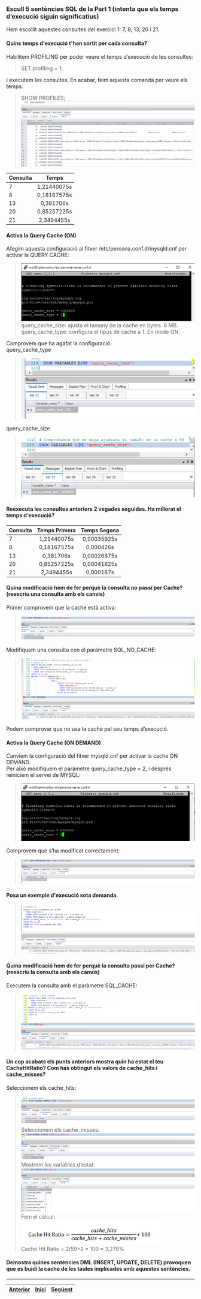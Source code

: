 ### Escull 5 sentències SQL de la Part 1 (intenta que els temps d’execució siguin significatius)   
Hem escollit aquestes consultes del exercici 1: 7, 8, 13, 20 i 21.  
  
#### Quins temps d'execució t'han sortit per cada consulta?  
Habilitem PROFILING per poder veure el temps d’execució de les consultes:  
> SET profiling = 1; 
  
I executem les consultes. En acabar, feim aquesta comanda per veure els temps:  
> SHOW PROFILES;  
>  ![1](https://raw.githubusercontent.com/Josep88/MP02UF3-A1/master/img/exercici2/1.png)  
  
| Consulta      | Temps         |
| ------------- |:-------------:|
| 7             | 1,21440075s   |
| 8             | 0,18167575s   |
| 13            | 0,381706s     |
| 20            | 0,85257225s   |
| 21            | 2,3494455s    |
  
#### Activa la Query Cache (ON)  
Afegim aquesta configuració al fitxer /etc/percona.conf.d/mysqld.cnf per activar la QUERY CACHE:  
>  ![1](https://raw.githubusercontent.com/Josep88/MP02UF3-A1/master/img/exercici2/2.png)  
query_cache_size: ajusta el tamany de la cache en bytes. 8 MB.  
query_cache_type: configura el tipus de cache a 1. En mode ON.  
  
Comprovem que ha agafat la configuració:  
query_cache_type  
>  ![1](https://raw.githubusercontent.com/Josep88/MP02UF3-A1/master/img/exercici2/3.png)  
  
query_cache_size  
>  ![1](https://raw.githubusercontent.com/Josep88/MP02UF3-A1/master/img/exercici2/4.png)  
  
#### Reexecuta les consultes anteriors 2 vegades seguides. Ha millorat el temps d'execució?  
| Consulta      | Temps Primera | Temps Segona |
| ------------- |:-------------:|:------------:|
| 7             | 1,21440075s   | 0,00035925s  |
| 8             | 0,18167575s   | 0,000426s    |
| 13            | 0,381706s     | 0,00026875s  |
| 20            | 0,85257225s   | 0,00041825s  |
| 21            | 2,3494455s    | 0,000187s    |
  
#### Quina modificació hem de fer perquè la consulta no passi per Cache? (reescriu una consulta amb els canvis)  
Primer comprovem que la cache està activa:  
>  ![1](https://raw.githubusercontent.com/Josep88/MP02UF3-A1/master/img/exercici2/5.png)  
  
Modifiquem una consulta con el paràmetre SQL_NO_CACHE:  
>  ![1](https://raw.githubusercontent.com/Josep88/MP02UF3-A1/master/img/exercici2/6.png)  
  
Podem comprovar que no usa la cache pel seu temps d’execució.  
  
#### Activa la Query Cache (ON DEMAND)  
Canviem  la configuració del fitxer mysqld.cnf per activar la cache ON DEMAND.  
Per això modifiquem el paràmetre query_cache_type = 2, i després reiniciem el servei de MYSQL:  
>  ![1](https://raw.githubusercontent.com/Josep88/MP02UF3-A1/master/img/exercici2/7.png)  
  
Comprovem que s’ha modificat correctament:  
>  ![1](https://raw.githubusercontent.com/Josep88/MP02UF3-A1/master/img/exercici2/8.png)  
  
#### Posa un exemple d'execució sota demanda.   
>  ![1](https://raw.githubusercontent.com/Josep88/MP02UF3-A1/master/img/exercici2/9.png)  
  
#### Quina modificació hem de fer perquè la consulta passi per Cache?(reescriu la consulta amb els canvis)  
Executem la consulta amb el paràmetre SQL_CACHE:  
>  ![1](https://raw.githubusercontent.com/Josep88/MP02UF3-A1/master/img/exercici2/10.png)  

  
#### Un cop acabats els punts anteriors mostra quin ha estat el teu CacheHitRatio? Com has obtingut els valors de cache_hits i cache_misses?  
Seleccionem els cache_hits:  
>  ![1](https://raw.githubusercontent.com/Josep88/MP02UF3-A1/master/img/exercici2/11.png)  
Seleccionem els cache_misses:  
>  ![1](https://raw.githubusercontent.com/Josep88/MP02UF3-A1/master/img/exercici2/12.png)  
Mostrem les variables d’estat:  
>  ![1](https://raw.githubusercontent.com/Josep88/MP02UF3-A1/master/img/exercici2/13.png)  
Fem el càlcul:  
>  ![1](https://raw.githubusercontent.com/Josep88/MP02UF3-A1/master/img/exercici2/14.png)  
Cache Hit Ratio = 2/59+2 * 100 = 3,278%  
  
#### Demostra quines sentències DML (INSERT, UPDATE, DELETE) provoquen que es buidi la cache de les taules implicades amb aquestes sentències.  
  
***
|[Anterior](https://github.com/Josep88/MP02UF3-A1/blob/master/Exercicis/exercici1.md)|[Inici](https://github.com/Josep88/MP02UF3-A1)|[Següent](https://github.com/Josep88/MP02UF3-A1/blob/master/Exercicis/exercici3.md)|
|:-:|:-:|:-:|
